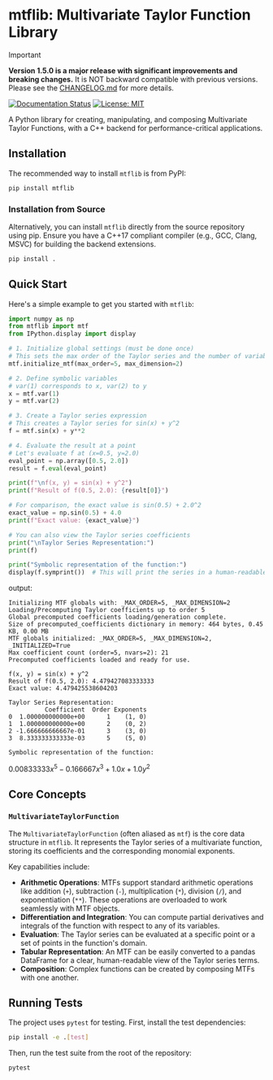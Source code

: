 # mtflib: Multivariate Taylor Function Library

> [!IMPORTANT]
> **Version 1.5.0 is a major release with significant improvements and breaking changes.**
> It is NOT backward compatible with previous versions. Please see the [CHANGELOG.md](CHANGELOG.md) for more details.

[![Documentation Status](https://readthedocs.org/projects/mtflibrary/badge/?version=latest)](https://mtflibrary.readthedocs.io/en/latest/?badge=latest)
[![License: MIT](https://img.shields.io/badge/License-MIT-yellow.svg)](https://opensource.org/licenses/MIT)

A Python library for creating, manipulating, and composing Multivariate Taylor Functions, with a C++ backend for performance-critical applications.

## Installation

The recommended way to install `mtflib` is from PyPI:

```bash
pip install mtflib
```

### Installation from Source

Alternatively, you can install `mtflib` directly from the source repository using pip. Ensure you have a C++17 compliant compiler (e.g., GCC, Clang, MSVC) for building the backend extensions.

```bash
pip install .
```

## Quick Start

Here's a simple example to get you started with `mtflib`:

```python
import numpy as np
from mtflib import mtf
from IPython.display import display

# 1. Initialize global settings (must be done once)
# This sets the max order of the Taylor series and the number of variables.
mtf.initialize_mtf(max_order=5, max_dimension=2)

# 2. Define symbolic variables
# var(1) corresponds to x, var(2) to y
x = mtf.var(1)
y = mtf.var(2)

# 3. Create a Taylor series expression
# This creates a Taylor series for sin(x) + y^2
f = mtf.sin(x) + y**2

# 4. Evaluate the result at a point
# Let's evaluate f at (x=0.5, y=2.0)
eval_point = np.array([0.5, 2.0])
result = f.eval(eval_point)

print(f"\nf(x, y) = sin(x) + y^2")
print(f"Result of f(0.5, 2.0): {result[0]}")

# For comparison, the exact value is sin(0.5) + 2.0^2
exact_value = np.sin(0.5) + 4.0
print(f"Exact value: {exact_value}")

# You can also view the Taylor series coefficients
print("\nTaylor Series Representation:")
print(f)

print("Symbolic representation of the function:")
display(f.symprint())  # This will print the series in a human-readable format
```
output:
```
Initializing MTF globals with: _MAX_ORDER=5, _MAX_DIMENSION=2
Loading/Precomputing Taylor coefficients up to order 5
Global precomputed coefficients loading/generation complete.
Size of precomputed_coefficients dictionary in memory: 464 bytes, 0.45 KB, 0.00 MB
MTF globals initialized: _MAX_ORDER=5, _MAX_DIMENSION=2, _INITIALIZED=True
Max coefficient count (order=5, nvars=2): 21
Precomputed coefficients loaded and ready for use.

f(x, y) = sin(x) + y^2
Result of f(0.5, 2.0): 4.479427083333333
Exact value: 4.479425538604203

Taylor Series Representation:
          Coefficient  Order Exponents
0  1.000000000000e+00      1    (1, 0)
1  1.000000000000e+00      2    (0, 2)
2 -1.666666666667e-01      3    (3, 0)
3  8.333333333333e-03      5    (5, 0)

Symbolic representation of the function:
```
$\displaystyle 0.00833333 x^{5} - 0.166667 x^{3} + 1.0 x + 1.0 y^{2}$

## Core Concepts

### `MultivariateTaylorFunction`

The `MultivariateTaylorFunction` (often aliased as `mtf`) is the core data structure in `mtflib`. It represents the Taylor series of a multivariate function, storing its coefficients and the corresponding monomial exponents.

Key capabilities include:

- **Arithmetic Operations**: MTFs support standard arithmetic operations like addition (`+`), subtraction (`-`), multiplication (`*`), division (`/`), and exponentiation (`**`). These operations are overloaded to work seamlessly with MTF objects.
- **Differentiation and Integration**: You can compute partial derivatives and integrals of the function with respect to any of its variables.
- **Evaluation**: The Taylor series can be evaluated at a specific point or a set of points in the function's domain.
- **Tabular Representation**: An MTF can be easily converted to a pandas DataFrame for a clear, human-readable view of the Taylor series terms.
- **Composition**: Complex functions can be created by composing MTFs with one another.

## Running Tests

The project uses `pytest` for testing. First, install the test dependencies:

```bash
pip install -e .[test]
```

Then, run the test suite from the root of the repository:

```bash
pytest
```
